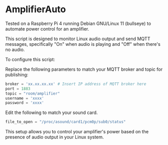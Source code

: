 # AmplifierAuto

Tested on a Raspberry Pi 4 running Debian GNU/Linux 11 (bullseye) to automate power control for an amplifier.

This script is designed to monitor Linux audio output and send MQTT messages, specifically "On" when audio is playing and "Off" when there's no audio.

To configure this script:

Replace the following parameters to match your MQTT broker and topic for publishing:
```python
broker = 'xx.xx.xx.xx' # Insert IP address of MQTT broker here
port = 1883
topic = "room/amplifier"
username = 'xxxx'
password = 'xxxx'
```


Edit the following to match your sound card.
```python
file_to_open = "/proc/asound/card1/pcm0p/sub0/status"
```
This setup allows you to control your amplifier's power based on the presence of audio output in your Linux system.
